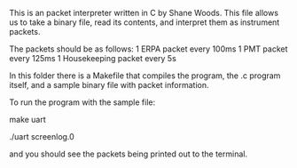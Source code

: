 This is an packet interpreter written in C by Shane Woods. 
This file allows us to take a binary file, read its contents, and interpret them as instrument packets.

The packets should be as follows:
1 ERPA packet every 100ms
1 PMT packet every 125ms
1 Housekeeping packet every 5s

In this folder there is a Makefile that compiles the program, the .c program itself, and a sample binary file with packet information.

To run the program with the sample file:

make uart

./uart screenlog.0

and you should see the packets being printed out to the terminal.

